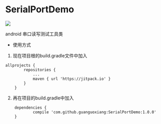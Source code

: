 # SerialPortDemo
[![](https://jitpack.io/v/guanguoxiang/SerialPortDemo.svg)](https://jitpack.io/#guanguoxiang/SerialPortDemo)


android 串口读写测试工具类

* 使用方式
1. 现在项目根的build.gradle文件中加入
```
allprojects {
		repositories {
			...
			maven { url 'https://jitpack.io' }
		}
	}
```
2. 再在项目的build.gradle中加入
```
	dependencies {
	        compile 'com.github.guanguoxiang:SerialPortDemo:1.0.0'
	}
```
